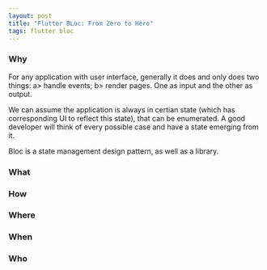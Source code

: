 ```yaml
---
layout: post
title: "Flutter BLoc: From Zero to Hero"
tags: flutter bloc
---
```




### Why

For any application with user interface, generally it does and only does two things: a> handle events; b> render pages. One as input and the other as output.

We can assume the application is always in certian state (which has corresponding UI to reflect this state), that can be enumerated. A good developer will think of every possible case and have a state emerging from it.

Bloc is a state management design pattern, as well as a library.


### What



### How



### Where


### When



### Who